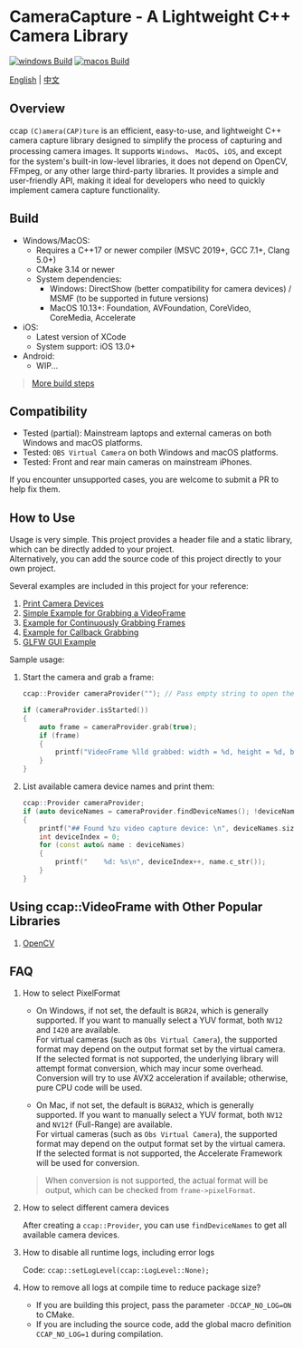 # CameraCapture - A Lightweight C++ Camera Library

[![windows Build](https://github.com/wysaid/CameraCapture/actions/workflows/windows-build.yml/badge.svg)](https://github.com/wysaid/CameraCapture/actions/workflows/windows-build.yml) [![macos Build](https://github.com/wysaid/CameraCapture/actions/workflows/macos-build.yml/badge.svg)](https://github.com/wysaid/CameraCapture/actions/workflows/macos-build.yml)

[English](./README.md) | [中文](./README.zh-CN.md)

## Overview

ccap `(C)amera(CAP)ture` is an efficient, easy-to-use, and lightweight C++ camera capture library designed to simplify the process of capturing and processing camera images. It supports `Windows`、 `MacOS`、`iOS`, and except for the system's built-in low-level libraries, it does not depend on OpenCV, FFmpeg, or any other large third-party libraries. It provides a simple and user-friendly API, making it ideal for developers who need to quickly implement camera capture functionality.

## Build

- Windows/MacOS:
  - Requires a C++17 or newer compiler (MSVC 2019+, GCC 7.1+, Clang 5.0+)
  - CMake 3.14 or newer
  - System dependencies:
    - Windows: DirectShow (better compatibility for camera devices) / MSMF (to be supported in future versions)
    - MacOS 10.13+: Foundation, AVFoundation, CoreVideo, CoreMedia, Accelerate
- iOS:
  - Latest version of XCode
  - System support: iOS 13.0+
- Android:
  - WIP...

> [More build steps](./examples/README.md)

## Compatibility

- Tested (partial): Mainstream laptops and external cameras on both Windows and macOS platforms.
- Tested: `OBS Virtual Camera` on both Windows and macOS platforms.
- Tested: Front and rear main cameras on mainstream iPhones.

If you encounter unsupported cases, you are welcome to submit a PR to help fix them.

## How to Use

Usage is very simple. This project provides a header file and a static library, which can be directly added to your project.  
Alternatively, you can add the source code of this project directly to your own project.

Several examples are included in this project for your reference:

1. [Print Camera Devices](./examples/desktop/0-print_camera.cpp)
2. [Simple Example for Grabbing a VideoFrame](./examples/desktop/1-minimal_example.cpp)
3. [Example for Continuously Grabbing Frames](./examples/desktop/2-capture_grab.cpp)
4. [Example for Callback Grabbing](./examples/desktop/3-capture_callback.cpp)
5. [GLFW GUI Example](./examples/desktop/4-example_with_glfw.cpp)

Sample usage:

1. Start the camera and grab a frame:

    ```cpp
    ccap::Provider cameraProvider(""); // Pass empty string to open the default camera

    if (cameraProvider.isStarted())
    {
        auto frame = cameraProvider.grab(true);
        if (frame)
        {
            printf("VideoFrame %lld grabbed: width = %d, height = %d, bytes: %d\n", frame->frameIndex, frame->width, frame->height, frame->sizeInBytes);
        }
    }
    ```

2. List available camera device names and print them:

    ```cpp
    ccap::Provider cameraProvider;
    if (auto deviceNames = cameraProvider.findDeviceNames(); !deviceNames.empty())
    {
        printf("## Found %zu video capture device: \n", deviceNames.size());
        int deviceIndex = 0;
        for (const auto& name : deviceNames)
        {
            printf("    %d: %s\n", deviceIndex++, name.c_str());
        }
    }
    ```

## Using ccap::VideoFrame with Other Popular Libraries

1. [OpenCV](include/ccap_opencv.h)

## FAQ

1. How to select PixelFormat

    - On Windows, if not set, the default is `BGR24`, which is generally supported. If you want to manually select a YUV format, both `NV12` and `I420` are available.  
    For virtual cameras (such as `Obs Virtual Camera`), the supported format may depend on the output format set by the virtual camera.  
    If the selected format is not supported, the underlying library will attempt format conversion, which may incur some overhead. Conversion will try to use AVX2 acceleration if available; otherwise, pure CPU code will be used.

    - On Mac, if not set, the default is `BGRA32`, which is generally supported. If you want to manually select a YUV format, both `NV12` and `NV12f` (Full-Range) are available.  
    For virtual cameras (such as `Obs Virtual Camera`), the supported format may depend on the output format set by the virtual camera.  
    If the selected format is not supported, the Accelerate Framework will be used for conversion.

    > When conversion is not supported, the actual format will be output, which can be checked from `frame->pixelFormat`.

2. How to select different camera devices

    After creating a `ccap::Provider`, you can use `findDeviceNames` to get all available camera devices.

3. How to disable all runtime logs, including error logs

    Code: `ccap::setLogLevel(ccap::LogLevel::None);`

4. How to remove all logs at compile time to reduce package size?

    - If you are building this project, pass the parameter `-DCCAP_NO_LOG=ON` to CMake.
    - If you are including the source code, add the global macro definition `CCAP_NO_LOG=1` during compilation.
